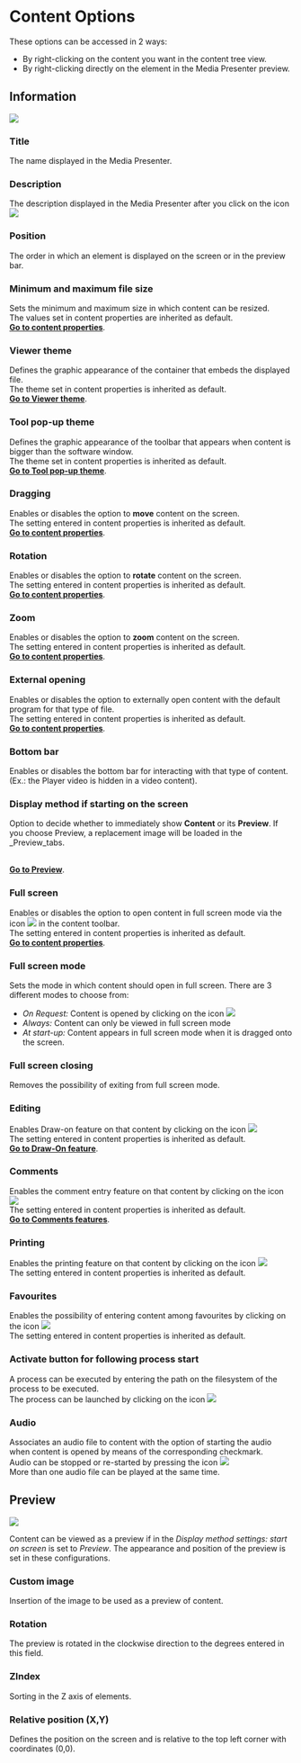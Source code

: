 # Content Options

These options can be accessed in 2 ways:

* By right-clicking on the content you want in the content tree view.
* By right-clicking directly on the element in the Media Presenter preview.

## Information
![](/img/content_option_1.png)

### Title
The name displayed in the Media Presenter.

### Description
The description displayed in the Media Presenter after you click on the icon ![](/img/icon_description.png)

### Position
The order in which an element is displayed on the screen or in the preview bar.

### Minimum and maximum file size
Sets the minimum and maximum size in which content can be resized.<br>
The values set in content properties are inherited as default.
<br>[__Go to content properties__](/en/2.16/media-manager/content-properties.md).

### Viewer theme
Defines the graphic appearance of the container that embeds the displayed file.<br>
The theme set in content properties is inherited as default.
<br>[__Go to Viewer theme__](/en/2.16/media-manager/themes/theme-viewer.md).

### Tool pop-up theme
Defines the graphic appearance of the toolbar that appears when content is bigger than the software window.<br>
The theme set in content properties is inherited as default.
<br>[__Go to Tool pop-up theme__](/en/2.16/media-manager/themes/theme-toolspopup.md).

### Dragging
Enables or disables the option to __move__ content on the screen.<br>
The setting entered in content properties is inherited as default.
<br>[__Go to content properties__](/en/2.16/media-manager/content-properties.md).

### Rotation
Enables or disables the option to __rotate__ content on the screen.<br>
The setting entered in content properties is inherited as default.
<br>[__Go to content properties__](/en/2.16/media-manager/content-properties.md).

### Zoom
Enables or disables the option to __zoom__ content on the screen.<br>
The setting entered in content properties is inherited as default.
<br>[__Go to content properties__](/en/2.16/media-manager/content-properties.md).

### External opening
Enables or disables the option to externally open content with the default program for that type of file.<br>
The setting entered in content properties is inherited as default.
<br>[__Go to content properties__](/en/2.16/media-manager/content-properties.md).

### Bottom bar
Enables or disables the bottom bar for interacting with that type of content. (Ex.: the Player video is hidden in a video content).

### Display method if starting on the screen
Option to decide whether to immediately show __Content__ or its __Preview__. If you choose Preview, a replacement image will be loaded in the _Preview_tabs.<br>

<br>[__Go to Preview__](/en/2.16/media-manager/content-option.md#anteprima).

### Full screen
Enables or disables the option to open content in full screen mode via the icon ![](/img/icon_fullscreen.png) in the content toolbar.<br>
The setting entered in content properties is inherited as default.
<br>[__Go to content properties__](/en/2.16/media-manager/content-properties.md).

### Full screen mode
Sets the mode in which content should open in full screen.
There are 3 different modes to choose from:

* _On Request:_ Content is opened by clicking on the icon ![](/img/icon_fullscreen.png)
* _Always:_ Content can only be viewed in full screen mode
* _At start-up:_ Content appears in full screen mode when it is dragged onto the screen.

### Full screen closing
Removes the possibility of exiting from full screen mode.

### Editing
Enables Draw-on feature on that content by clicking on the icon ![](/img/icon_editazione.png)
<br>The setting entered in content properties is inherited as default.
<br>[__Go to Draw-On feature__](/en/2.16/media-manager/features/draw-on.md).

### Comments
Enables the comment entry feature on that content by clicking on the icon ![](/img/icon_commenti.png)
<br>The setting entered in content properties is inherited as default.
<br>[__Go to Comments features__](/en/2.16/media-manager/features/comments.md).

### Printing
Enables the printing feature on that content by clicking on the icon ![](/img/icon_stamp.png)
<br>The setting entered in content properties is inherited as default.

### Favourites
Enables the possibility of entering content among favourites by clicking on the icon ![](/img/icon_preferiti.png)
<br>The setting entered in content properties is inherited as default.

### Activate button for following process start
A process can be executed by entering the path on the filesystem of the process to be executed.<br>
The process can be launched by clicking on the icon ![](/img/icon_launchapp.png)

### Audio
Associates an audio file to content with the option of starting the audio when content is opened by means of the corresponding checkmark.<br>
Audio can be stopped or re-started by pressing the icon ![](/img/icon_audio.png)<br>
More than one audio file can be played at the same time.

## Preview
![](/img/content_option_2.png)

Content can be viewed as a preview if in the _Display method settings: start on screen_ is set to _Preview_. The appearance and position of the preview is set in these configurations.

### Custom image
Insertion of the image to be used as a preview of content.

### Rotation
The preview is rotated in the clockwise direction to the degrees entered in this field.

### ZIndex
Sorting in the Z axis of elements.

### Relative position (X,Y)
Defines the position on the screen and is relative to the top left corner with coordinates (0,0).
